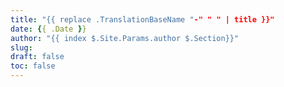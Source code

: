 ```yaml
---
title: "{{ replace .TranslationBaseName "-" " " | title }}"
date: {{ .Date }}
author: "{{ index $.Site.Params.author $.Section}}"
slug:
draft: false
toc: false
---
```

